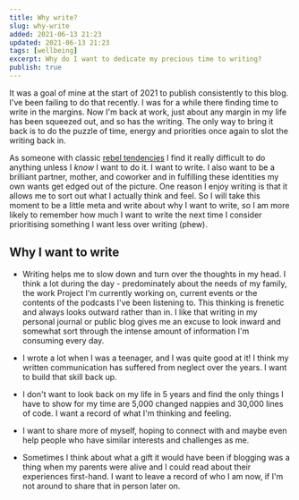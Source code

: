 ```yaml
---
title: Why write?
slug: why-write
added: 2021-06-13 21:23
updated: 2021-06-13 21:23
tags: [wellbeing]
excerpt: Why do I want to dedicate my precious time to writing?
publish: true
---
```


It was a goal of mine at the start of 2021 to publish consistently to this blog. I've been failing to do that recently. I was for a while there finding time to write in the margins. Now I'm back at work, just about any margin in my life has been squeezed out, and so has the writing. The only way to bring it back is to do the puzzle of time, energy and priorities once again to slot the writing back in.

As someone with classic [rebel tendencies](https://time.com/4938409/four-tendencies-gretchen-rubin-rebels/) I find it really difficult to do anything unless I *know* I want to do it. I want to write. I also want to be a brilliant partner, mother, and coworker and in fulfilling these identities my own wants get edged out of the picture. One reason I enjoy writing is that it allows me to sort out what I actually think and feel. So I will take this moment to be a little meta and write about why I want to write, so I am more likely to remember how much I want to write the next time I consider prioritising something I want less over writing (phew).

## Why I want to write

- Writing helps me to slow down and turn over the thoughts in my head. I think a lot during the day - predominately about the needs of my family, the work Project I'm currently working on, current events or the contents of the podcasts I've been listening to. This thinking is frenetic and always looks outward rather than in. I like that writing in my personal journal or public blog gives me an excuse to look inward and somewhat sort through the intense amount of information I'm consuming every day.

- I wrote a lot when I was a teenager, and I was quite good at it! I think my written communication has suffered from neglect over the years. I want to build that skill back up.

- I don't want to look back on my life in 5 years and find the only things I have to show for my time are 5,000 changed nappies and 30,000 lines of code. I want a record of what I'm thinking and feeling.

- I want to share more of myself, hoping to connect with and maybe even help people who have similar interests and challenges as me.

- Sometimes I think about what a gift it would have been if blogging was a thing when my parents were alive and I could read about their experiences first-hand. I want to leave a record of who I am now, if I'm not around to share that in person later on.
